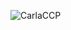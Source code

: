 


![CarlaCCP](https://i.pinimg.com/originals/83/13/f6/8313f67d2546e50652d4e31f74a1a789.png)

<!--![Anurag's github stats](https://github-readme-stats.vercel.app/api?username=CarlaCCP&theme=dark&show_icons=true)
[![Top Langs](https://github-readme-stats.vercel.app/api/top-langs/?username=CarlaCCP&layout=compact)](https://github.com/anuraghazra/github-readme-stats)
![CarlaCCP](https://i.pinimg.com/originals/83/13/f6/8313f67d2546e50652d4e31f74a1a789.png)
-->


<!--
**CarlaCCP/CarlaCCP** is a ✨ _special_ ✨ repository because its `README.md` (this file) appears on your GitHub profile.

Here are some ideas to get you started:

- 🔭 I’m currently working on ...
- 🌱 I’m currently learning ...
- 👯 I’m looking to collaborate on ...
- 🤔 I’m looking for help with ...
- 💬 Ask me about ...
- 📫 How to reach me: ...
- 😄 Pronouns: ...
- ⚡ Fun fact: ...
-->
